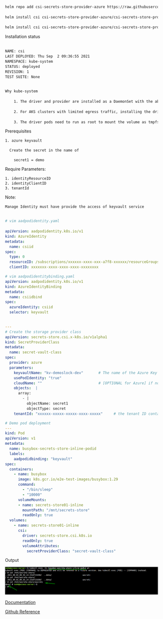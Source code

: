 
```bash

helm repo add csi-secrets-store-provider-azure https://raw.githubusercontent.com/Azure/secrets-store-csi-driver-provider-azure/master/charts

helm install csi csi-secrets-store-provider-azure/csi-secrets-store-provider-azure

helm install csi csi-secrets-store-provider-azure/csi-secrets-store-provider-azure --namespace kube-system

```

Installation status

```bash

NAME: csi
LAST DEPLOYED: Thu Sep  2 09:36:55 2021
NAMESPACE: kube-system
STATUS: deployed
REVISION: 1
TEST SUITE: None


```

```bash

Why kube-system

    1. The driver and provider are installed as a DaemonSet with the ability to mount kubelet hostPath volumes and view pod service account tokens. It should be treated as privileged and regular cluster users should not have permissions to deploy or modify the driver.

    2. For AKS clusters with limited egress traffic, installing the driver and provider in kube-system is required to be able to establish connectivity to the kube-apiserver.

    3. The driver pods need to run as root to mount the volume as tmpfs in the pod. Deploying the driver and provider in kube-system will prevent ASC from generating alert "Running containers as root user should be avoided".

```

Prerequisites

    1. azure keyvault

      Create the secret in the name of
        
        secret1 = demo

Require Parameters:

    1. identityResourceID
    2. identityClientID
    3. tenantId

Note: 

    Manage Identity must have provide the access of keyvault service
  
```yaml

# vim aadpodidentity.yaml

apiVersion: aadpodidentity.k8s.io/v1
kind: AzureIdentity
metadata:
  name: csiid
spec:
  type: 0
  resourceID: /subscriptions/xxxxxx-xxxx-xxx-a7f8-xxxxxx/resourceGroups/xxxx-portal-dev/providers/Microsoft.ManagedIdentity/userAssignedIdentities/apg-keyvault
  clientID: xxxxxxx-xxxx-xxxx-xxxx-xxxxxxxx

```

```yaml
# vim aadpodidentitybinding.yaml
apiVersion: aadpodidentity.k8s.io/v1
kind: AzureIdentityBinding
metadata:
  name: csiidbind
spec:
  azureIdentity: csiid
  selector: keyvault

```

```yaml

---
# Create the storage provider class
apiVersion: secrets-store.csi.x-k8s.io/v1alpha1
kind: SecretProviderClass
metadata:
  name: secret-vault-class
spec:
  provider: azure
  parameters:
    keyvaultName: "kv-demoslock-dev"       # The name of the Azure Key Vault
    usePodIdentity: "true"   
    cloudName: ""                          # [OPTIONAL for Azure] if not provided, Azure environment will default to AzurePublicCloud 
    objects:  |
      array:
        - |
          objectName: secret1 
          objectType: secret 
    tenantId: "xxxxxx-xxxxx-xxxxx-xxxx-xxxxx"     # the tenant ID containing the Azure Key Vault instance

```


```yaml
# Demo pod deployment
---
kind: Pod
apiVersion: v1
metadata:
  name: busybox-secrets-store-inline-podid
  labels:
    aadpodidbinding: "keyvault"       
spec:
  containers:
    - name: busybox
      image: k8s.gcr.io/e2e-test-images/busybox:1.29
      command:
        - "/bin/sleep"
        - "10000"
      volumeMounts:
      - name: secrets-store01-inline
        mountPath: "/mnt/secrets-store"
        readOnly: true
  volumes:
    - name: secrets-store01-inline
      csi:
        driver: secrets-store.csi.k8s.io
        readOnly: true
        volumeAttributes:
          secretProviderClass: "secret-vault-class"
```

Output

![Output](screenshot.png)


[Documentation](https://azure.github.io/secrets-store-csi-driver-provider-azure/demos/)
    
[Github Reference](https://github.com/Azure/secrets-store-csi-driver-provider-azure)
